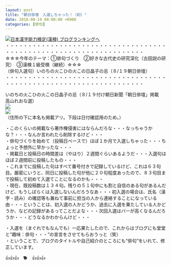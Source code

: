 ```yaml
---
layout: post
title: "朝日俳壇　入選しちゃった！（初）"
date: 2018-08-19 00:00:00 +0900
categories: [俳句]
---
```


[![](/syuusyuu9701/assets/images/朝日俳壇-入選しちゃった！（初）-br_c_3028_1.gif)](http://blog.with2.net/link.php?1659096:3028 "日本漢字能力検定(漢検) ブログランキングへ")[日本漢字能力検定(漢検) ブログランキングへ](http://blog.with2.net/link.php?1659096:3028)  
・・・・・・・・・・・・・・・・・・・・・・・・・・・・・・・・・・・・・・・・・・・・・・・・・・・・・・・・・・・・・・・・・・・  
☆☆☆今年のテーマ：①俳句づくり　②好きな古代史の研究深化（古田説の研究）　③漢検１級受検（継続）☆☆☆  
（俳句入選句）いのちの火こひの火この日晶子の忌（８/１９朝日俳壇）  
・・・・・・・・・・・・・・・・・・・・・・・・・・・・・・・・・・・・・・・・・・・・・・・・・・・・・・・・・・・・・・・・・・・  
  
いのちの火こひの火この日晶子の忌（８/１９付け朝日新聞「朝日俳壇」掲載　高山れおな選）  
![](/syuusyuu9701/assets/images/朝日俳壇-入選しちゃった！（初）-525feff01d61aefadbd7267eb5b8b6f2.png)  
![](/syuusyuu9701/assets/images/朝日俳壇-入選しちゃった！（初）-de1887cb0bc52d7ed50657b71e57c4f0.png)  
（住所の下に本名も掲載アリ。下段は日付確認用のため。）  
  
・このくらいの掲載なら著作権侵害にはならんだろな・・・なっちゃうかな？・・・なんか言われたら削除するけど・・・  
・俳句づくりを始めて（投稿日ベースで）ほぼ１か月で入選しちゃった・・・ちょっと予想外に早かったな・・・  
・掲載日と投稿日の時間差は（やはり）２週間ぐらいあるようだ・・・入選句はほぼ２週間前に投稿したもの・・・  
・これまでに投稿した句はすべて番号付きで記録しているけど、これは６３句目。厳密にいうと、同日に投稿した句が他に２０句程度あったので、８３句目まで投稿して初めて入選てことになるのかも・・・  
・現在、既投稿数は１３４句。残りの５１句中にも割と自信のある句があるんだけど、もうしばらくは入選しないんだろうなあ・・・初入選の場合は、氏名（漢字・読み）の確認等も兼ねて事前に担当の人から連絡することになっている由・・・ということは、初入選の人かどうか、過去に入選を果たしている人かどうか、などの記録があるってことだよな・・・次回入選はバーが高くなるんだろうか・・・どうなるかわからんけど・・・  
  
  
・入選を（まぐれでもなんでも）一応果たしたので、これからはブログにも堂堂と“趣味：俳句・・・”の宣言をさせてもらおうっと（笑）  
・ということで、ブログのタイトルや自己紹介のところにも“俳句”をいれて、修正しています。  
  
👍👍👍　🐕　👍👍👍　